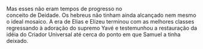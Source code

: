 ﻿Mas esses não eram tempos de progresso no<br />conceito de Deidade. Os hebreus não tinham ainda alcançado nem mesmo o ideal mosaico. A era de Elias e Elizeu terminou com as melhores classes regressando à adoração do supremo  Yavé e testemunhou a restauração da idéia do Criador Universal até cerca do ponto em que Samuel a tinha deixado.